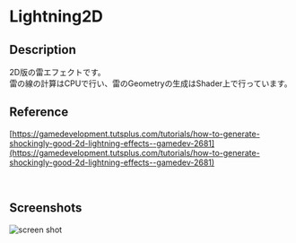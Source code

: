 Lightning2D
===


## Description
2D版の雷エフェクトです。  
雷の線の計算はCPUで行い、雷のGeometryの生成はShader上で行っています。  

## Reference
[https://gamedevelopment.tutsplus.com/tutorials/how-to-generate-shockingly-good-2d-lightning-effects--gamedev-2681](https://gamedevelopment.tutsplus.com/tutorials/how-to-generate-shockingly-good-2d-lightning-effects--gamedev-2681)

<br />

## Screenshots
![screen shot](./Docs/Lightning.gif)

